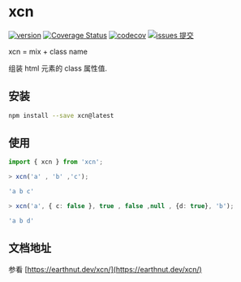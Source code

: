 # xcn

[![version](<https://img.shields.io/npm/v/xcn.svg?logo=npm&logoColor=rgb(0,0,0)&label=版本号&labelColor=rgb(73,73,228)&color=rgb(0,0,0)>)](https://www.npmjs.com/package/xcn) [![Coverage Status](<https://img.shields.io/coverallsCoverage/github/earthnutDev/xcn?logo=coveralls&label=coveralls&labelColor=rgb(12, 244, 39)&color=rgb(0,0,0)>)](https://coveralls.io/github/earthnutDev/xcn?branch=main) [![codecov](<https://img.shields.io/codecov/c/github/earthnutDev/xcn/main?logo=codecov&label=codecov&labelColor=rgb(7, 245, 245)&color=rgb(0,0,0)>)](https://codecov.io/gh/earthnutDev/xcn) [![issues 提交](<https://img.shields.io/badge/issues-提交-rgb(255,0,63)?logo=github>)](https://github.com/earthnutDev/xcn/issues)

xcn = mix + class name

组装 html 元素的 class 属性值.

## 安装

```sh
npm install --save xcn@latest
```

## 使用

```ts
import { xcn } from 'xcn';

> xcn('a' , 'b' ,'c');

'a b c'

> xcn('a', { c: false }, true , false ,null , {d: true}, 'b');

'a b d'


```

## 文档地址

参看 [https://earthnut.dev/xcn/](https://earthnut.dev/xcn/)
